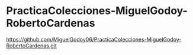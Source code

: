 # PracticaColecciones-MiguelGodoy-RobertoCardenas
https://github.com/MiguelGodoy06/PracticaColecciones-MiguelGodoy-RobertoCardenas.git
